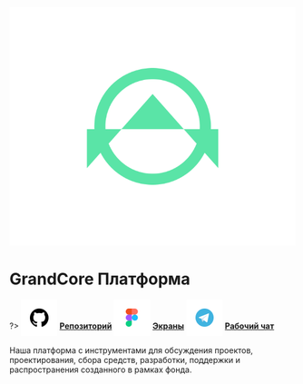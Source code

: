 ![Gradcore-Logo](../_media/logo-grandcore.png ":size=150")

# GrandCore Платформа

?> <span style="vertical-align: -12px">![telegram](../_media/icon-github.png ":size=32")</span> [**Репозиторий**](https://github.com/grandcore/grandcore)
<span style="vertical-align: -12px">![telegram](../_media/icon-figma.png ":size=32")</span> [**Экраны**](https://www.figma.com/file/NlikNEJQHliYlxI3MHhiSW/Share?node-id=8206%3A796)
<span style="vertical-align: -12px">![telegram](../_media/icon-telegram.png ":size=32")</span> [**Рабочий чат**](https://t.me/joinchat/XqqBCBdggbA2MTUx)

Наша платформа с инструментами для обсуждения проектов, проектирования, сбора средств, разработки, поддержки и распространения созданного в рамках фонда.

